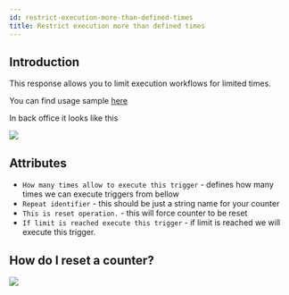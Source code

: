 ```yaml
---
id: restrict-execution-more-than-defined-times
title: Restrict execution more than defined times
---
```


## Introduction

This response allows you to limit execution workflows for limited times.

You can find usage sample [here](bot/unknown-multiple-messages.md)

In back office it looks like this

![](/img/bot/unknown-counter.png)

## Attributes

* `How many times allow to execute this trigger` - defines how many times we can execute triggers from bellow
* `Repeat identifier` - this should be just a string name for your counter
* `This is reset operation.` - this will force counter to be reset
* `If limit is reached execute this trigger` - if limit is reached we will execute this trigger.

## How do I reset a counter?

![](/img/bot/unknown/repeat-counter-reset.png)
